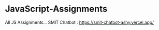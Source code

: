 # JavaScript-Assignments
All JS Assignments...
SMIT Chatbot : https://smit-chatbot-ashy.vercel.app/
